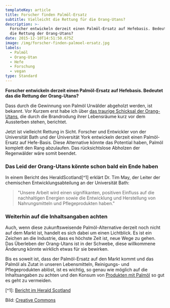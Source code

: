 ```yaml
---
templateKey: article
title: Forscher finden Palmöl-Ersatz
subtitle: Vielleicht die Rettung für die Orang-Utans?
description: >-
  Forscher entwickeln derzeit einen Palmöl-Ersatz auf Hefebasis. Bedeutet das
  die Rettung der Orang-Utans?
date: 2015-12-10T14:51:50.675Z
image: /img/forscher-finden-palmoel-ersatz.jpg
labels:
  - Palmöl
  - Orang-Utan
  - Hefe
  - Forschung
  - vegan
type: Standard
---
```


**Forscher entwickeln derzeit einen Palmöl-Ersatz auf Hefebasis. Bedeutet das
die Rettung der Orang-Utans?**

Dass durch die Gewinnung von Palmöl Urwälder abgeholzt werden, ist bekannt. Vor
Kurzem erst habe ich über
[das traurige Schicksal der Orang-Utans](2020/04/feuer-im-regenwald), die durch
die Brandrodung ihrer Lebensräume kurz vor dem Aussterben stehen, berichtet.

Jetzt ist vielleicht Rettung in Sicht. Forscher und Entwickler von der
Universität Bath und der Universität York entwickeln derzeit einen Palmöl-Ersatz
auf Hefe-Basis. Diese Alternative könnte das Potential haben, Palmöl komplett
den Rang abzulaufen. Das rücksichtslose Abholzen der Regenwälder wäre somit
beendet.

### Das Leid der Orang-Utans könnte schon bald ein Ende haben

In einem Bericht des HeraldScotland\[^1] erklärt Dr. Tim May, der Leiter der
chemischen Entwicklungsabteilung an der Universität Bath:

> "Unsere Arbeit wird einen signifikanten, positiven Einfluss auf die
> nachhaltigen Energien sowie die Entwicklung und Herstellung von
> Nahrungsmitteln und Pflegeprodukten haben."

### Weiterhin auf die Inhaltsangaben achten

Auch, wenn diese zukunftsweisende Palmöl-Alternative derzeit noch nicht auf dem
Markt ist, handelt es sich dabei um einen Lichtblick. Es ist ein Zeichen an die
Industrie, dass es höchste Zeit ist, neue Wege zu gehen. Das Überleben der
Orang-Utans ist in der Schwebe, diese willkommene Änderung könnte wirklich etwas
für sie bewirken.

Bis es soweit ist, dass der Palmöl-Ersatz auf den Markt kommt und das Palmöl als
Zutat in unseren Lebensmitteln, Reinigungs- und Pflegeprodukten ablöst, ist es
wichtig, so genau wie möglich auf die Inhaltsangaben zu achten und den Konsum
von [Produkten mit Palmöl](https://cardamonchai.com/2015/05/palmoel/) so gut es
geht zu vermeiden.

\[^1]:
[Bericht im Herald Scotland](http://www.heraldscotland.com/news/14127733.Scientists_look_to_create_yeast_based_alternative_to_palm_oil/)

Bild:
[Creative Commons](https://commons.wikimedia.org/wiki/File:Yeast_agar_plate-01.jpg)

